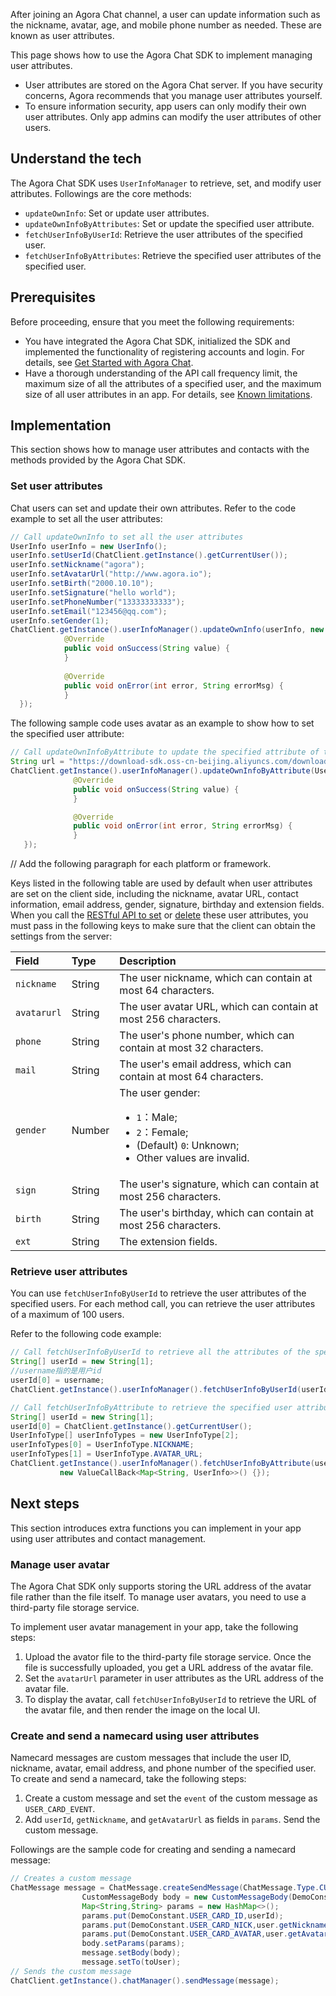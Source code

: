 After joining an Agora Chat channel, a user can update information such as the nickname, avatar, age, and mobile phone number as needed. These are known as user attributes.

This page shows how to use the Agora Chat SDK to implement managing user attributes.

<div class="alert note"><ul><li>User attributes are stored on the Agora Chat server. If you have security concerns, Agora recommends that you manage user attributes yourself.</li><li>To ensure information security, app users can only modify their own user attributes. Only app admins can modify the user attributes of other users.</li></ul></div>

## Understand the tech

The Agora Chat SDK uses `UserInfoManager` to retrieve, set, and modify user attributes. Followings are the core methods:
- `updateOwnInfo`: Set or update user attributes.
- `updateOwnInfoByAttributes`: Set or update the specified user attribute.
- `fetchUserInfoByUserId`: Retrieve the user attributes of the specified user.
- `fetchUserInfoByAttributes`: Retrieve the specified user attributes of the specified user.

## Prerequisites

Before proceeding, ensure that you meet the following requirements:

- You have integrated the Agora Chat SDK, initialized the SDK and implemented the functionality of registering accounts and login. For details, see [Get Started with Agora Chat](./agora_chat_get_started_unity?platform=Unity).
- Have a thorough understanding of the API call frequency limit, the maximum size of all the attributes of a specified user, and the maximum size of all user attributes in an app. For details, see [Known limitations](./agora_chat_limitation?platform=Unity).

## Implementation

This section shows how to manage user attributes and contacts with the methods provided by the Agora Chat SDK.

### Set user attributes

Chat users can set and update their own attributes. Refer to the code example to set all the user attributes:

```java
// Call updateOwnInfo to set all the user attributes
UserInfo userInfo = new UserInfo();
userInfo.setUserId(ChatClient.getInstance().getCurrentUser());
userInfo.setNickname("agora");
userInfo.setAvatarUrl("http://www.agora.io");
userInfo.setBirth("2000.10.10");
userInfo.setSignature("hello world");
userInfo.setPhoneNumber("13333333333");
userInfo.setEmail("123456@qq.com");
userInfo.setGender(1);
ChatClient.getInstance().userInfoManager().updateOwnInfo(userInfo, new ValueCallBack<String>() {
            @Override
            public void onSuccess(String value) {     
            }
  
            @Override
            public void onError(int error, String errorMsg) {
            }
  });
```

The following sample code uses avatar as an example to show how to set the specified user attribute:

```java
// Call updateOwnInfoByAttribute to update the specified attribute of the specified user
String url = "https://download-sdk.oss-cn-beijing.aliyuncs.com/downloads/IMDemo/avatar/Image1.png";
ChatClient.getInstance().userInfoManager().updateOwnInfoByAttribute(UserInfoType.AVATAR_URL, url, new ValueCallBack<String>() {
              @Override
              public void onSuccess(String value) {         
              }

              @Override
              public void onError(int error, String errorMsg) {    
              }
   });
```
// Add the following paragraph for each platform or framework.

Keys listed in the following table are used by default when user attributes are set on the client side, including the nickname, avatar URL, contact information, email address, gender, signature, birthday and extension fields. When you call the [RESTful API to set](./agora_chat_restful_user_attributes#setting-user-attributes) or [delete](./agora_chat_restful_user_attributes#deleting-user-attributes) these user attributes, you must pass in the following keys to make sure that the client can obtain the settings from the server:

| Field        | Type   | Description                                                         |
| :---------- | :----- | :----------------------------------------------------------- |
| `nickname`  | String | The user nickname, which can contain at most 64 characters.    |
| `avatarurl` | String | The user avatar URL, which can contain at most 256 characters.     |
| `phone`     | String | The user's phone number, which can contain at most 32 characters.  |
| `mail`      | String | The user's email address, which can contain at most 64 characters. |
| `gender`    | Number | The user gender: <ul><li>`1`：Male; </li><li>`2`：Female;</li><li>(Default) `0`: Unknown;</li><li>Other values are invalid.</li></ul> |
| `sign`      | String | The user's signature, which can contain at most 256 characters.  |
| `birth`     | String | The user's birthday, which can contain at most 256 characters.  |
| `ext`       | String | The extension fields.                                                   |

### Retrieve user attributes

You can use `fetchUserInfoByUserId` to retrieve the user attributes of the specified users. For each method call, you can retrieve the user attributes of a maximum of 100 users.

Refer to the following code example:

```java
// Call fetchUserInfoByUserId to retrieve all the attributes of the specified user.
String[] userId = new String[1];
//username指的是用户id
userId[0] = username;
ChatClient.getInstance().userInfoManager().fetchUserInfoByUserId(userId, new ValueCallBack<Map<String, UserInfo>>() {});
```

```java
// Call fetchUserInfoByAttribute to retrieve the specified user attribute
String[] userId = new String[1];
userId[0] = ChatClient.getInstance().getCurrentUser();
UserInfoType[] userInfoTypes = new UserInfoType[2];
userInfoTypes[0] = UserInfoType.NICKNAME;
userInfoTypes[1] = UserInfoType.AVATAR_URL;
ChatClient.getInstance().userInfoManager().fetchUserInfoByAttribute(userId, userInfoTypes,
           new ValueCallBack<Map<String, UserInfo>>() {});
```

## Next steps

This section introduces extra functions you can implement in your app using user attributes and contact management.

### Manage user avatar

The Agora Chat SDK only supports storing the URL address of the avatar file rather than the file itself. To manage user avatars, you need to use a third-party file storage service.

To implement user avatar management in your app, take the following steps:

1. Upload the avator file to the third-party file storage service. Once the file is successfully uploaded, you get a URL address of the avatar file.
2. Set the `avatarUrl` parameter in user attributes as the URL address of the avatar file.
3. To display the avatar, call `fetchUserInfoByUserId` to retrieve the URL of the avatar file, and then render the image on the local UI.

### Create and send a namecard using user attributes

Namecard messages are custom messages that include the user ID, nickname, avatar, email address, and phone number of the specified user. To create and send a namecard, take the following steps:

1. Create a custom message and set the `event` of the custom message as `USER_CARD_EVENT`.
2. Add `userId`, `getNickname`, and `getAvatarUrl` as fields in `params`. Send the custom message.

Followings are the sample code for creating and sending a namecard message:

```java
// Creates a custom message
ChatMessage message = ChatMessage.createSendMessage(ChatMessage.Type.CUSTOM);
                CustomMessageBody body = new CustomMessageBody(DemoConstant.USER_CARD_EVENT);
                Map<String,String> params = new HashMap<>();
                params.put(DemoConstant.USER_CARD_ID,userId);
                params.put(DemoConstant.USER_CARD_NICK,user.getNickname());
                params.put(DemoConstant.USER_CARD_AVATAR,user.getAvatarUrl());
                body.setParams(params);
                message.setBody(body);
                message.setTo(toUser);
// Sends the custom message
ChatClient.getInstance().chatManager().sendMessage(message);
```